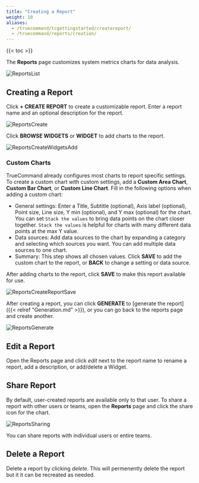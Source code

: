 ```yaml
---
title: "Creating a Report"
weight: 10
aliases:
  - /truecommand/tcgettingstarted/createreport/
  - /truecommand/reports/creation/
---
```


{{< toc >}}

The **Reports** page customizes system metrics charts for data analysis.

![ReportsList](/images/TrueCommand/2.0/ReportsList.png "Reports List")

## Creating a Report

Click **+ CREATE REPORT** to create a customizable report.
Enter a report name and an optional description for the report.

![ReportsCreate](/images/TrueCommand/2.0/ReportsCreateReportNameDescription.png "Create a new report")

Click **BROWSE WIDGETS** or **WIDGET** to add charts to the report.

![ReportsCreateWidgetsAdd](/images/TrueCommand/2.0/ReportsCreateReportWidgets.png "Adding widgets to a new report")

### Custom Charts

TrueCommand already configures most charts to report specific settings.
To create a custom chart with custom settings, add a **Custom Area Chart**, **Custom Bar Chart**, or **Custom Line Chart**.
Fill in the following options when adding a custom chart:

* General settings: Enter a Title, Subtitle (optional), Axis label (optional), Point size, Line size, Y min (optional), and Y max (optional) for the chart.
  You can set `Stack the values` to bring data points on the chart closer together.
  `Stack the values` is helpful for charts with many different data points at the max Y value.
* Data sources: Add data sources to the chart by expanding a category and selecting which sources you want.
  You can add multiple data sources to one chart.
* Summary: This step shows all chosen values.
  Click **SAVE** to add the custom chart to the report, or **BACK** to change a setting or data source.

After adding charts to the report, click **SAVE** to make this report available for use.


![ReportsCreateReportSave](/images/TrueCommand/2.0/ReportsCreateReportSave.png "Reports Create Report Save")

After creating a report, you can click **GENERATE** to [generate the report]({{< relref "Generation.md" >}}), or you can go back to the reports page and create another.

![ReportsGenerate](/images/TrueCommand/2.0/ReportsGenerate.png "Reports Generate")

## Edit a Report

Open the Reports page and click <i class="material-icons" aria-hidden="true" title="edit">edit</i> next to the report name to rename a report, add a description, or add/delete a Widget.

## Share Report

By default, user-created reports are available only to that user.
To share a report with other users or teams, open the **Reports** page and click the <mat-icon _ngcontent-fxr-c199="" role="img" class="mat-icon notranslate material-icons mat-icon-no-color" aria-hidden="true">share</mat-icon> icon for the chart.

![ReportsSharing](/images/TrueCommand/2.0/ReportsShareReport.png "Reports Sharing")

You can share reports with individual users or entire teams.

## Delete a Report

Delete a report by clicking <i class="material-icons" aria-hidden="true" title="Delete">delete</i>. This will permenently delete the report but it it can be recreated as needed.
